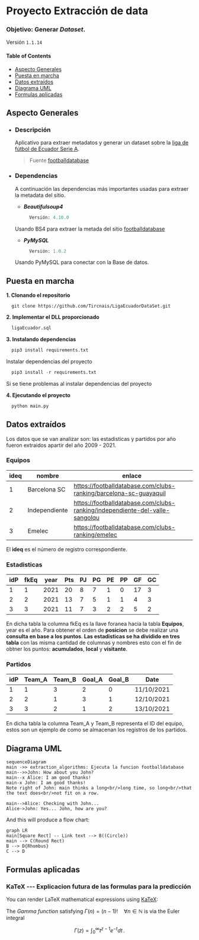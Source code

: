 Proyecto Extracción de data
======================

### Objetivo: Generar _Dataset_.

Versión `1.1.14`

#### Table of Contents

- [Aspecto Generales](#Aspecto-Generales)  
- [Puesta en marcha](#Puesta-en-marcha)
- [Datos extraídos](#Datos-extraídos)  
- [Diagrama UML](#Diagrama-UML)  
- [Formulas aplicadas](#Formulas-aplicadas)  

## Aspecto Generales

- ### Descripción

  Aplicativo para extraer metadatos y generar un dataset sobre la [liga de fútbol de Ecuador Serie A](https://footballdatabase.com/league-scores-tables/ecuador-serie-a-2021).
  
  > Fuente [footballdatabase](https://footballdatabase.com)

- ### Dependencias
  
  A continuación las dependencias más importantes usadas para extraer la metadata del sitio.
  - **_Beautifulsoup4_**

    ```python
      Versión: 4.10.0
    ```
  
  Usando BS4 para extraer la metada del sitio  [footballdatabase](https://footballdatabase.com)
  - **_PyMySQL_**
  
    ```python
      Versión: 1.0.2
    ```

  Usando PyMySQL para conectar con la Base de datos.

## Puesta en marcha

**1. Clonando el repositorio**

```git
  git clone https://github.com/Tircnais/LigaEcuadorDataSet.git
```

**2. Implementar el DLL proporcionado**

```sql
  ligaEcuador.sql
```

**3. Instalando dependencias**

```python
  pip3 install requirements.txt
```

Instalar dependencias del proyecto

```python
  pip3 install -r requirements.txt
```

Si se tiene problemas al instalar dependencias del proyecto

**4. Ejecutando el proyecto**

```python
  python main.py
```

## Datos extraídos

Los datos que se van analizar son: las estadisticas y partidos por año fueron extraidos apartir del año 2009 - 2021.

### Equipos

| ideq | nombre        | enlace                                                                      |
|------|---------------|-----------------------------------------------------------------------------|
| 1    | Barcelona SC  | https://footballdatabase.com/clubs-ranking/barcelona-sc-guayaquil           |
| 2    | Independiente | https://footballdatabase.com/clubs-ranking/independiente-del-valle-sangolqu |
| 3    | Emelec        | https://footballdatabase.com/clubs-ranking/emelec                           |

El **ideq** es el número de registro correspondiente.

### Estadisticas

| idP | fkEq | year | Pts | PJ | PG | PE | PP | GF | GC |
|-----|------|------|-----|----|----|----|----|----|----|
| 1   | 1    | 2021 | 20  | 8  | 7  | 1  | 0  | 17 | 3  |
| 2   | 2    | 2021 | 13  | 7  | 5  | 1  | 1  | 4  | 3  |
| 3   | 3    | 2021 | 11  | 7  | 3  | 2  | 2  | 5  | 2  |

En dicha tabla la columna fkEq es la llave foranea hacia la tabla **Equipos**, year es el año. Para obtener el orden de **posicion** se debe realizar una **consulta en base a los puntos**. **Las estadisticas se ha dividido en tres tabla** con las misma cantidad de columnas y nombres esto con el fin de obtner los puntos: **acumulados**, **local** y **visitante**.

### Partidos

| idP | Team_A | Team_B | Goal_A | Goal_B | Date       |
|-----|--------|--------|--------|--------|------------|
| 1   | 1      | 3      | 2      | 0      | 11/10/2021 |
| 2   | 2      | 1      | 3      | 1      | 12/10/2021 |
| 3   | 3      | 2      | 1      | 2      | 13/10/2021 |

En dicha tabla la columna Team_A y Team_B representa el ID del equipo, estos son un ejemplo de como se almacenan los registros de los partidos.

## Diagrama UML

```mermaid
sequenceDiagram
main ->> extraction_algorithms: Ejecuta la funcion footballdatabase
main-->>John: How about you John?
main--x Alice: I am good thanks!
main-x John: I am good thanks!
Note right of John: main thinks a long<br/>long time, so long<br/>that the text does<br/>not fit on a row.

main-->Alice: Checking with John...
Alice->John: Yes... John, how are you?
```

And this will produce a flow chart:

```mermaid
graph LR
main[Square Rect] -- Link text --> B((Circle))
main --> C(Round Rect)
B --> D{Rhombus}
C --> D
```

## Formulas aplicadas

### KaTeX --- Explicacion futura de las formulas para la predicción

You can render LaTeX mathematical expressions using [KaTeX](https://khan.github.io/KaTeX/):

The *Gamma function* satisfying $\Gamma(n) = (n-1)!\quad\forall n\in\mathbb N$ is via the Euler integral

$$
\Gamma(z) = \int_0^\infty t^{z-1}e^{-t}dt\,.
$$
